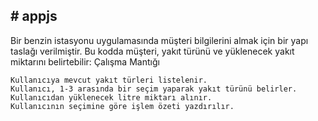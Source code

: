 #   a p p j s
-------------------------------------------------------
Bir benzin istasyonu uygulamasında müşteri bilgilerini almak için bir yapı taslağı verilmiştir. Bu kodda müşteri, yakıt türünü ve yüklenecek yakıt miktarını belirtebilir: 
Çalışma Mantığı

    Kullanıcıya mevcut yakıt türleri listelenir.
    Kullanıcı, 1-3 arasında bir seçim yaparak yakıt türünü belirler.
    Kullanıcıdan yüklenecek litre miktarı alınır.
    Kullanıcının seçimine göre işlem özeti yazdırılır.
 
 
